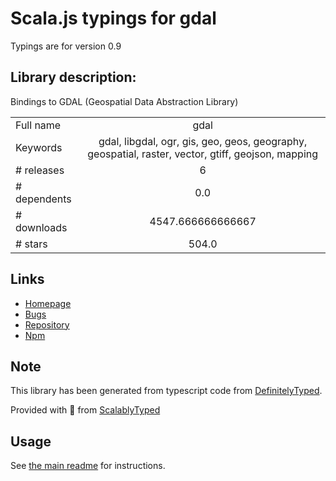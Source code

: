 
# Scala.js typings for gdal

Typings are for version 0.9

## Library description:
Bindings to GDAL (Geospatial Data Abstraction Library)

|                    |                 |
| ------------------ | :-------------: |
| Full name          | gdal |
| Keywords           | gdal, libgdal, ogr, gis, geo, geos, geography, geospatial, raster, vector, gtiff, geojson, mapping |
| # releases         | 6 |
| # dependents       | 0.0 |
| # downloads        | 4547.666666666667 |
| # stars            | 504.0 |

## Links
- [Homepage](https://github.com/naturalatlas/node-gdal#readme)
- [Bugs](https://github.com/naturalatlas/node-gdal/issues)
- [Repository](https://github.com/naturalatlas/node-gdal)
- [Npm](https://www.npmjs.com/package/gdal)
    


## Note
This library has been generated from typescript code from [DefinitelyTyped](https://definitelytyped.org).

Provided with :purple_heart: from [ScalablyTyped](https://github.com/oyvindberg/ScalablyTyped)

## Usage
See [the main readme](../../readme.md) for instructions.


